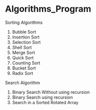 # Algorithms_Program

Sorting Algorithms
  1. Bubble Sort
  2. Insertion Sort
  3. Selection Sort
  4. Shell Sort
  5. Merge Sort
  6. Quick Sort
  7. Counting Sort
  8. Bucket Sort
  9. Radix Sort

Search Algorithm
  1. Binary Search Without using recursion
  2. Binary Search using recursion
  3. Search in a Sorted Rotated Array

